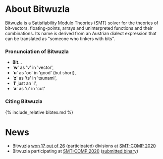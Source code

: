 # About Bitwuzla

Bitwuzla is a Satisfiability Modulo Theories (SMT) solver for the theories of
bit-vectors, floating-points, arrays and uninterpreted functions and their
combinations. Its name is derived from an Austrian dialect expression that
can be translated as "someone who tinkers with bits".

### Pronunciation of Bitwuzla

- **Bit**...
- '**w**' as 'v' in 'vector',
- '**u**' as 'oo' in 'good' (but short),
- '**z**' as 'ts' in 'tsunami',
- '**l**' just an 'l',
- '**a**' as 'u' in 'cut'

### Citing Bitwuzla

{% include_relative bibtex.md %}

# News

- Bitwuzla [won 17 out of 26](smt-comp.html#smtcomp2020) (participated) divisions at [SMT-COMP 2020](http://www.smt-comp.org/2020)
- Bitwuzla participating at [SMT-COMP 2020](https://smt-comp.github.io/2020) ([submitted binary](https://www.starexec.org/starexec/secure/details/solver.jsp?id=28818))


